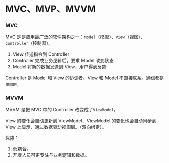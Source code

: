 # MVC、MVP、MVVM

### MVC

MVC 是是应用最广泛的软件架构之一：`Model`（模型）、`View`（视图）、`Controller`（控制器）。

1. View 传送指令到 Controller
2. Controller 完成业务逻辑后，要求 Model 改变状态
3. Model 将新的数据发送到 View，用户得到反馈

Controller 是 Model 和 View 的协调者。View 和 Model 不直接联系。通信都是`单向的`。

### MVVM

MVVM 是把 MVC 中的 Controller 改变成了`ViewModel`。

View 的变化会自动更新到 ViewModel，ViewModel 的变化也会自动同步到 View 上显示，通过数据驱动视图层。（双向绑定）。

优势：

1. 低耦合。
2. 开发人员可更专注与业务逻辑和数据。
